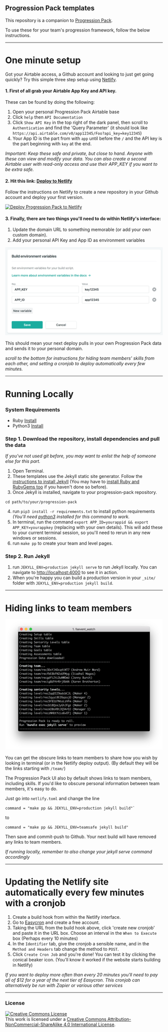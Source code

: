 ## Progression Pack templates

This repository is a companion to [Progression Pack](https://progressionpack.com).

To use these for your team's progression framework, follow the below instructions.

---

# One minute setup

Got your Airtable access, a Github account and looking to just get going quickly? Try this simple three step setup using [Netlify](https://netlify.com).


#### 1. First of all grab your Airtable App Key and API key. 

These can be found by doing the following:

1. Open your personal Progression Pack Airtable base
2. Click `help` then `API Documentation`
3. Click `Show API Key` in the top right of the dark panel, then scroll to `Authentication` and find the 'Query Parameter' (it should look like `https://api.airtable.com/v0/app12345/Foo?api_key=key12345`)
4. Your App ID is the part from with `app` until before the `/` and the API key is the part beginning with `key` at the end.

_Important: Keep these safe and private, but close to hand. Anyone with these can view and modify your data. You can also create a second Airtable user with read-only access and use their APP_KEY if you want to be extra safe._


#### 2. Hit this link: [Deploy to Netlify](https://app.netlify.com/start/deploy?repository=https://github.com/jonnyburch/progressionpack-static) 

Follow the instructions on Netlify to create a new repository in your Github account and deploy your first version.

[![Deploy Progression Pack to Netlify](https://www.netlify.com/img/deploy/button.svg)](https://app.netlify.com/start/deploy?repository=https://github.com/jonnyburch/progressionpack-static)


#### 3. Finally, there are two things you'll need to do within Netlify's interface:

1. Update the domain URL to something memorable (or add your own custom domain).
2. Add your personal API Key and App ID as environment variables

<img src="assets/docs/environment-variables.png" width="600" alt="environment variables"/>

This should mean your next deploy pulls in your own Progression Pack data and sends it to your personal domain.

_scroll to the bottom for instructions for hiding team members' skills from each other, and setting a cronjob to deploy automatically every few minutes._

---

# Running Locally

### System Requirements
- Ruby [Install](https://jekyllrb.com/docs/installation/macos/)
- Python3 [Install](https://realpython.com/installing-python/#macos-mac-os-x)

### Step 1. Download the repository, install dependencies and pull the data

_If you've not used git before, you may want to enlist the help of someone else for this part._

1. Open Terminal.
2. These templates use the Jekyll static site generator. Follow the [instructions to install Jekyll](https://jekyllrb.com/) (You may have to [install Ruby and RubyGems too](https://jekyllrb.com/docs/installation/) if you haven't done so before).
3. Once Jekyll is installed, navigate to your progression-pack repository.
```
cd path/to/your/progression-pack
```
4. run `pip3 install -r requirements.txt` to install python requirements _(You'll need [python3](https://realpython.com/installing-python/#macos-mac-os-x) installed for this command to work._
5. In terminal, run the command `export APP_ID=yourappid && export APP_KEY=yourappkey` (replacing with your own details). This will add these to your current terminal session, so you'll need to rerun in any new windows or sessions.
6. run `make pp` to create your team and level pages.


### Step 2. Run Jekyll

1. run `JEKYLL_ENV=production jekyll serve` to run Jekyll locally. You can navigate to [http://localhost:4000](http://localhost:4000) to see it in action.
2. When you're happy you can build a production version in your `_site/` folder with `JEKYLL_ENV=production jekyll build`.

---

# Hiding links to team members

<img src="assets/docs/terminal-links.png" width="600" alt="terminal output" /> 

You can get the obscure links to team members to share how you wish by looking in terminal (or in the Netlify deploy output). (By default they will be the links starting with `/team/`)

The Progression Pack UI also by default shows links to team members, including skills. If you'd like to obscure personal information between team members, it's easy to do. 

Just go into `netlify.toml` and change the line 
```
command = "make pp && JEKYLL_ENV=production jekyll build"`
```
to
```
command = "make pp && JEKYLL_ENV=teamsafe jekyll build"
```
Then save and commit-push to Github. Your next build will have removed any links to team members.

_If running locally, remember to also change your jekyll serve command accordingly_

---

# Updating the Netlify site automatically every few minutes with a cronjob

1. Create a build hook from within the Netlify interface. 
2. Go to [Easycron](https://www.easycron.com) and create a free account.
3. Taking the URL from the build hook above, click 'create new cronjob' and paste it in the URL box. Choose an interval in the `When to Execute` box (Perhaps every 10 minutes)
4. In the `Identifier` tab, give the cronjob a sensible name, and in the `Method and Headers` tab change the method to `POST`.
5. Click `Create Cron Job` and you're done! You can test it by clicking the conical beaker icon. (You'll know it worked if the website starts building in Netlify)

_If you want to deploy more often than every 20 minutes you'll need to pay all of $12 for a year of the next tier of Easycron. This cronjob can alternatively be run with Zapier or various other services_



---

### License

<a rel="license" href="http://creativecommons.org/licenses/by-nc-sa/4.0/"><img alt="Creative Commons License" style="border-width:0" src="https://i.creativecommons.org/l/by-nc-sa/4.0/88x31.png" /></a><br />This work is licensed under a <a rel="license" href="http://creativecommons.org/licenses/by-nc-sa/4.0/">Creative Commons Attribution-NonCommercial-ShareAlike 4.0 International License</a>.